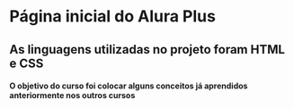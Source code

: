 # Página inicial do Alura Plus
## As linguagens utilizadas no projeto foram HTML  e CSS ##
#### O objetivo do curso foi colocar alguns conceitos já aprendidos anteriormente nos outros cursos ####
